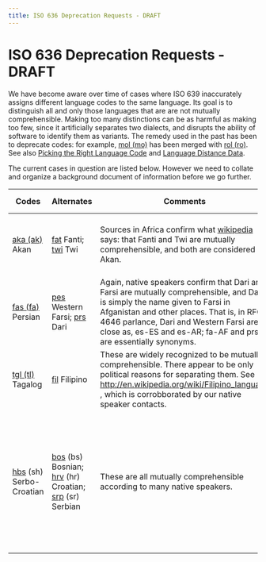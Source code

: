```yaml
---
title: ISO 636 Deprecation Requests - DRAFT
---
```


# ISO 636 Deprecation Requests - DRAFT

We have become aware over time of cases where ISO 639 inaccurately assigns different language codes to the same language. Its goal is to distinguish all and only those languages that are are not mutually comprehensible. Making too many distinctions can be as harmful as making too few, since it artificially separates two dialects, and disrupts the ability of software to identify them as variants. The remedy used in the past has been to deprecate codes: for example, [mol (mo)](http://www.sil.org/iso639-3/documentation.asp?id=mol) has been merged with [rol (ro)](http://www.sil.org/iso639-3/documentation.asp?id=rol). See also [Picking the Right Language Code](/index/cldr-spec/picking-the-right-language-code) and [Language Distance Data](/development/development-process/design-proposals/language-distance-data).

The current cases in question are listed below. However we need to collate and organize a background document of information before we go further.

| Codes | Alternates | Comments |  Recomended disposition |
|---|---|---|---|
| [aka (ak)](http://www.sil.org/iso639-3/documentation.asp?id=aka) Akan | [fat](http://www.sil.org/iso639-3/documentation.asp?id=fat) Fanti; [twi](http://www.sil.org/iso639-3/documentation.asp?id=twi) Twi | Sources in Africa confirm what [wikipedia](http://en.wikipedia.org/wiki/Akan_language) says: that Fanti and Twi are mutually comprehensible, and both are considered Akan. | Deprecate 'fat' and 'twi'; add the names "Fanti" and "Twi" to 'aka' |
| [fas (fa)](http://www.sil.org/iso639-3/documentation.asp?id=fas) Persian | [pes](http://www.sil.org/iso639-3/documentation.asp?id=pes) Western Farsi; [prs](http://www.sil.org/iso639-3/documentation.asp?id=prs) Dari | Again, native speakers confirm that Dari and Farsi are mutually comprehensible, and Dari is simply the name given to Farsi in Afganistan and other places. That is, in RFC 4646 parlance, Dari and Western Farsi are as close as, es-ES and es-AR; fa-AF and prs are essentially synonyms. | Deprecate 'pes' and 'prs'; add the names to 'fas' |
| [tgl (tl)](https://479453595-atari-embeds.googleusercontent.com/embeds/16cb204cf3a9d4d223a0a3fd8b0eec5d/goog_1243893892557) Tagalog | [fil](http://www.sil.org/iso639-3/documentation.asp?id=fil) Filipino | These are widely recognized to be mutually comprehensible. There appear to be only political reasons for separating them. See http://en.wikipedia.org/wiki/Filipino_language , which is corrobborated by our native speaker contacts. | Deprecate 'fil'; adding the name "Filipino" to 'tgl' |
| [hbs](http://www.sil.org/iso639-3/documentation.asp?id=hbs) (sh) Serbo-Croatian | [bos](http://www.sil.org/iso639-3/documentation.asp?id=bos) (bs) Bosnian; [hrv](http://www.sil.org/iso639-3/documentation.asp?id=hrv) (hr) Croatian; [srp](http://www.sil.org/iso639-3/documentation.asp?id=srp) (sr) Serbian | These are all mutually comprehensible according to many native speakers. | Ideally, we would deprecate bos, hrv, srp; add the names to 'hbs'; however, there is probably too much installed base to do this. |


